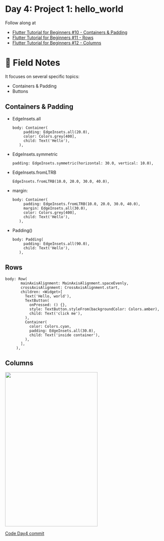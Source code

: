 # Day 4: Project 1: hello_world

Follow along at 
- [Flutter Tutorial for Beginners #10 - Containers & Padding][1]
- [Flutter Tutorial for Beginners #11 - Rows][2]
- [Flutter Tutorial for Beginners #12 - Columns][3]

# 📒 Field Notes
It focuses on several specific topics:
- Containers & Padding
- Buttons

## Containers & Padding

- EdgeInsets.all
  
      body: Container(
           padding: EdgeInsets.all(20.0),
           color: Colors.grey[400],
           child: Text('Hello'),
         ),
  
- EdgeInsets.symmetric
  
      padding: EdgeInsets.symmetric(horizontal: 30.0, vertical: 10.0),

- EdgeInsets.fromLTRB
  
      EdgeInsets.fromLTRB(10.0, 20.0, 30.0, 40.0),

- margin:
  
      body: Container(
           padding: EdgeInsets.fromLTRB(10.0, 20.0, 30.0, 40.0),
           margin: EdgeInsets.all(30.0),
           color: Colors.grey[400],
           child: Text('Hello'),
         ),

- Padding()
  
      body: Padding(
           padding: EdgeInsets.all(90.0),
           child: Text('Hello'),
         ),

## Rows

    body: Row(
           mainAxisAlignment: MainAxisAlignment.spaceEvenly,
           crossAxisAlignment: CrossAxisAlignment.start,
           children: <Widget>[
             Text('Hello, world'),
             TextButton(
               onPressed: () {},
               style: TextButton.styleFrom(backgroundColor: Colors.amber),
               child: Text('click me'),
             ),
             Container(
               color: Colors.cyan,
               padding: EdgeInsets.all(30.0),
               child: Text('inside container'),
             ),
           ],
         ),

## Columns

<img width="300" height="500" src="https://github.com/VisionAce/Screenshoots/blob/main/Simulator%20Screenshot%20-%20iPhone%2015%20Pro%20-%202023-10-31%20at%2021.04.16.png"/>

[Code Day4 commit][4]


[1]: https://www.youtube.com/watch?v=H0cJ0gUlgE8&list=PL4cUxeGkcC9jLYyp2Aoh6hcWuxFDX6PBJ&index=11
[2]: https://www.youtube.com/watch?v=a6oKFvGuTH4&list=PL4cUxeGkcC9jLYyp2Aoh6hcWuxFDX6PBJ&index=11
[3]: https://www.youtube.com/watch?v=siFU8c_Heu0&list=PL4cUxeGkcC9jLYyp2Aoh6hcWuxFDX6PBJ&index=12
[4]: https://github.com/VisionAce/BeginnerFlutter/commit/5bdb079ec1cffe704f51b5907200f391fc7d432d
